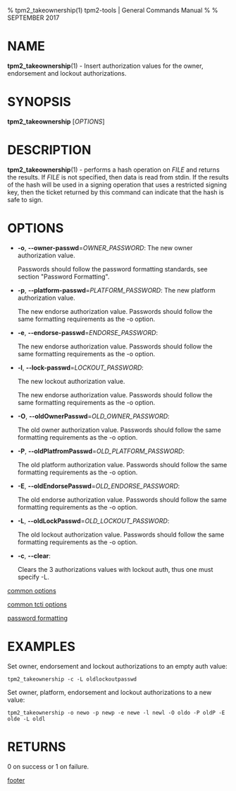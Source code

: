 % tpm2_takeownership(1) tpm2-tools | General Commands Manual
%
% SEPTEMBER 2017

# NAME

**tpm2_takeownership**(1) - Insert authorization values for the owner, endorsement
and lockout authorizations.

# SYNOPSIS

**tpm2_takeownership** [*OPTIONS*]

# DESCRIPTION

**tpm2_takeownership**(1) - performs a hash operation on _FILE_ and returns the results. If
_FILE_ is not specified, then data is read from stdin. If the results of the
hash will be used in a signing operation that uses a restricted signing key,
then the ticket returned by this command can indicate that the hash is safe to
sign.

# OPTIONS

  * **-o**, **--owner-passwd**=_OWNER\_PASSWORD_:
    The new owner authorization value.

    Passwords should follow the password formatting standards, see section
    "Password Formatting".

  * **-p**, **--platform-passwd**=_PLATFORM\_PASSWORD_:
    The new platform authorization value.

    The new endorse authorization value. Passwords should follow the same
    formatting requirements as the -o option.

  * **-e**, **--endorse-passwd**=_ENDORSE\_PASSWORD_:

    The new endorse authorization value. Passwords should follow the same
    formatting requirements as the -o option.

  * **-l**, **--lock-passwd**=_LOCKOUT\_PASSWORD_:

    The new lockout authorization value.

    The new endorse authorization value. Passwords should follow the same
    formatting requirements as the -o option.

  * **-O**, **--oldOwnerPasswd**=_OLD\_OWNER\_PASSWORD_:

    The old owner authorization value. Passwords should follow the same
    formatting requirements as the -o option.

  * **-P**, **--oldPlatfromPasswd**=_OLD\_PLATFORM\_PASSWORD_:

    The old platform authorization value. Passwords should follow the same
    formatting requirements as the -o option.

  * **-E**, **--oldEndorsePasswd**=_OLD\_ENDORSE\_PASSWORD_:

    The old endorse authorization value. Passwords should follow the same
    formatting requirements as the -o option.

  * **-L**, **--oldLockPasswd**=_OLD\_LOCKOUT\_PASSWORD_:

    The old lockout authorization value. Passwords should follow the same
    formatting requirements as the -o option.

  * **-c**, **--clear**:

    Clears the 3 authorizations values with  lockout auth, thus one must specify
    -L.

[common options](common/options.md)

[common tcti options](common/tcti.md)

[password formatting](common/password.md)

# EXAMPLES

Set owner, endorsement and lockout authorizations to an empty auth value:

```
tpm2_takeownership -c -L oldlockoutpasswd
```

Set owner, platform, endorsement and lockout authorizations to a new value:

```
tpm2_takeownership -o newo -p newp -e newe -l newl -O oldo -P oldP -E olde -L oldl
```

# RETURNS

0 on success or 1 on failure.

[footer](common/footer.md)
